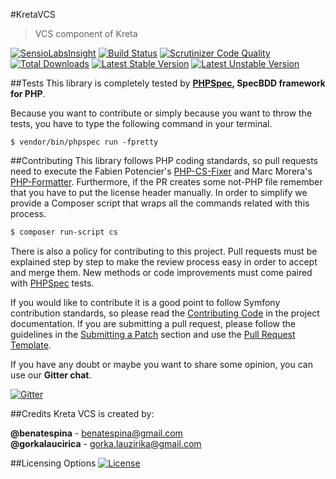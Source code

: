 #KretaVCS
>VCS component of Kreta

[![SensioLabsInsight](https://insight.sensiolabs.com/projects/96d83523-63d2-45c3-9d7c-45f20fdcd89d/mini.png)](https://insight.sensiolabs.com/projects/96d83523-63d2-45c3-9d7c-45f20fdcd89d)
[![Build Status](https://travis-ci.org/kreta-plugins/VCS.svg?branch=master)](https://travis-ci.org/kreta-plugins/VCS)
[![Scrutinizer Code Quality](https://scrutinizer-ci.com/g/kreta-plugins/VCS/badges/quality-score.png?b=master)](https://scrutinizer-ci.com/g/kreta-plugins/VCS/?branch=master)
[![Total Downloads](https://poser.pugx.org/kreta/vcs/downloads)](https://packagist.org/packages/kreta/vcs)
[![Latest Stable Version](https://poser.pugx.org/kreta/vcs/v/stable.svg)](https://packagist.org/packages/kreta/vcs)
[![Latest Unstable Version](https://poser.pugx.org/kreta/vcs/v/unstable.svg)](https://packagist.org/packages/kreta/vcs)

##Tests
This library is completely tested by **[PHPSpec][1], SpecBDD framework for PHP**.

Because you want to contribute or simply because you want to throw the tests, you have to type the following command
in your terminal.
```
$ vendor/bin/phpspec run -fpretty
```
##Contributing
This library follows PHP coding standards, so pull requests need to execute the Fabien Potencier's [PHP-CS-Fixer][5]
and Marc Morera's [PHP-Formatter][6]. Furthermore, if the PR creates some not-PHP file remember that you have to put
the license header manually. In order to simplify we provide a Composer script that wraps all the commands related with
this process.
```bash
$ composer run-script cs
```

There is also a policy for contributing to this project. Pull requests must be explained step by step to make the
review process easy in order to accept and merge them. New methods or code improvements must come paired with
[PHPSpec][1] tests.

If you would like to contribute it is a good point to follow Symfony contribution standards, so please read the
[Contributing Code][2] in the project documentation. If you are submitting a pull request, please follow the guidelines
in the [Submitting a Patch][3] section and use the [Pull Request Template][4].

If you have any doubt or maybe you want to share some opinion, you can use our **Gitter chat**.

[![Gitter](https://badges.gitter.im/Join%20Chat.svg)](https://gitter.im/kreta/kreta?utm_source=badge&utm_medium=badge&utm_campaign=pr-badge&utm_content=badge)

##Credits
Kreta VCS is created by:
>
**@benatespina** - [benatespina@gmail.com](mailto:benatespina@gmail.com)<br>
**@gorkalaucirica** - [gorka.lauzirika@gmail.com](mailto:gorka.lauzirika@gmail.com)

##Licensing Options
[![License](https://poser.pugx.org/kreta/vcs/license.svg)](https://github.com/kreta-plugins/VCS/blob/master/LICENSE)

[1]: http://www.phpspec.net/
[2]: http://symfony.com/doc/current/contributing/code/index.html
[3]: http://symfony.com/doc/current/contributing/code/patches.html#check-list
[4]: http://symfony.com/doc/current/contributing/code/patches.html#make-a-pull-request
[5]: http://cs.sensiolabs.org/
[6]: https://github.com/mmoreram/php-formatter
